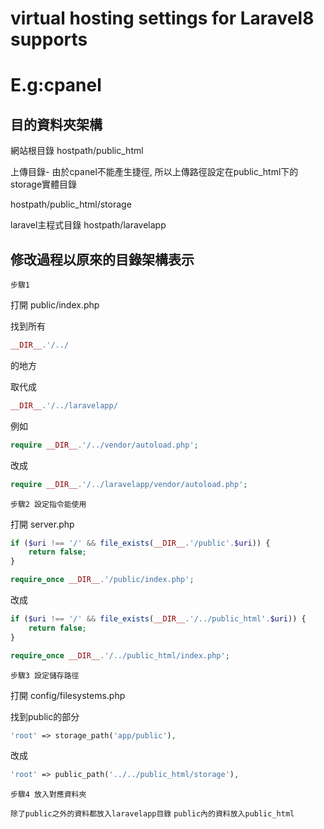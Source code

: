 # virtual hosting settings for Laravel8 supports
# E.g:cpanel

## 目的資料夾架構

網站根目錄
hostpath/public_html

上傳目錄-
由於cpanel不能產生捷徑, 所以上傳路徑設定在public_html下的storage實體目錄

hostpath/public_html/storage

laravel主程式目錄
hostpath/laravelapp

## 修改過程以原來的目錄架構表示

    步驟1

打開 public/index.php

找到所有 
```php
__DIR__.'/../ 
```
的地方

取代成
```php
__DIR__.'/../laravelapp/
```

例如
```php
require __DIR__.'/../vendor/autoload.php';
```
改成
```php
require __DIR__.'/../laravelapp/vendor/autoload.php';
```



    步驟2 設定指令能使用

打開 server.php 
```php
if ($uri !== '/' && file_exists(__DIR__.'/public'.$uri)) {
    return false;
}

require_once __DIR__.'/public/index.php';
```
改成
```php
if ($uri !== '/' && file_exists(__DIR__.'/../public_html'.$uri)) {
    return false;
}

require_once __DIR__.'/../public_html/index.php';
```


    步驟3 設定儲存路徑

打開 config/filesystems.php

找到public的部分
```php
'root' => storage_path('app/public'),
```
改成
```php
'root' => public_path('../../public_html/storage'),
```

    步驟4 放入對應資料夾

`除了public之外的資料都放入laravelapp目錄`
`public內的資料放入public_html`








